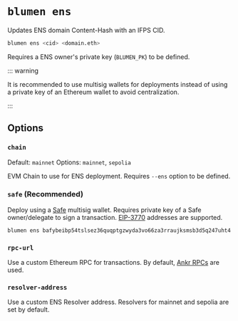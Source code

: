 # `blumen ens`

Updates ENS domain Content-Hash with an IFPS CID.

```sh
blumen ens <cid> <domain.eth>
```

Requires a ENS owner's private key (`BLUMEN_PK`) to be defined.

::: warning

It is recommended to use multisig wallets for deployments instead of using a private key of an Ethereum wallet to avoid centralization.

:::

## Options

### `chain`

Default: `mainnet`
Options: `mainnet`, `sepolia`

EVM Chain to use for ENS deployment. Requires `--ens` option to be defined.

### `safe` (Recommended)

Deploy using a [Safe](https://safe.global) multisig wallet. Requires private key of a Safe owner/delegate to sign a transaction. [EIP-3770](https://eips.ethereum.org/EIPS/eip-3770) addresses are supported.

```sh
blumen ens bafybeibp54tslsez36quqptgzwyda3vo66za3rraujksmsb3d5q247uht4 v1rtl.eth --safe gor:0x1234567890000000000000000000000000000000 --chain sepolia
```

### `rpc-url`

Use a custom Ethereum RPC for transactions. By default, [Ankr RPCs](https://ankr.com/rpc) are used.

### `resolver-address`

Use a custom ENS Resolver address. Resolvers for mainnet and sepolia are set by default.